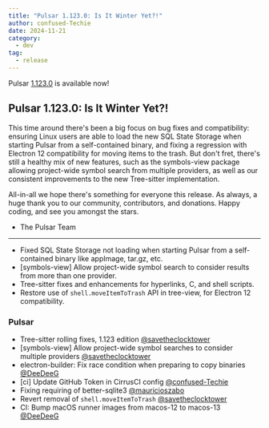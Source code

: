 ```yaml
---
title: "Pulsar 1.123.0: Is It Winter Yet?!"
author: confused-Techie
date: 2024-11-21
category:
  - dev
tag:
  - release
---
```


Pulsar [1.123.0](https://github.com/pulsar-edit/pulsar/releases/tag/v1.123.0) is available now!

<!-- more -->

## Pulsar 1.123.0: Is It Winter Yet?!

This time around there's been a big focus on bug fixes and compatibility:
ensuring Linux users are able to load the new SQL State Storage when starting Pulsar from a self-contained binary, and fixing a regression with Electron 12 compatibility for moving items to the trash.
But don't fret, there's still a healthy mix of new features, such as the symbols-view package allowing project-wide symbol search from multiple providers, as well as our consistent improvements to the new Tree-sitter implementation.

All-in-all we hope there's something for everyone this release.
As always, a huge thank you to our community, contributors, and donations.
Happy coding, and see you amongst the stars.

- The Pulsar Team

---

- Fixed SQL State Storage not loading when starting Pulsar from a self-contained binary like appImage, tar.gz, etc.
- [symbols-view] Allow project-wide symbol search to consider results from more than one provider.
- Tree-sitter fixes and enhancements for hyperlinks, C, and shell scripts.
- Restore use of `shell.moveItemToTrash` API in tree-view, for Electron 12 compatibility.

### Pulsar

- Tree-sitter rolling fixes, 1.123 edition [@savetheclocktower](https://github.com/pulsar-edit/pulsar/pull/1118)
- [symbols-view] Allow project-wide symbol searches to consider multiple providers [@savetheclocktower](github.com/pulsar-edit/pulsar/pull/1133)
- electron-builder: Fix race condition when preparing to copy binaries [@DeeDeeG](https://github.com/pulsar-edit/pulsar/pull/1137)
- [ci] Update GitHub Token in CirrusCI config [@confused-Techie](https://github.com/pulsar-edit/pulsar/pull/1134)
- Fixing requiring of better-sqlite3 [@mauricioszabo](github.com/pulsar-edit/pulsar/pull/1122)
- Revert removal of `shell.moveItemToTrash` [@savetheclocktower](https://github.com/pulsar-edit/pulsar/pull/1125)
- CI: Bump macOS runner images from macos-12 to macos-13 [@DeeDeeG](https://github.com/pulsar-edit/pulsar/pull/1120)
